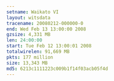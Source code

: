 ```yaml
---
setname: Waikato VI
layout: witsdata
tracename: 20080212-000000-0
end: Wed Feb 13 13:00:00 2008
gzsize: 4,331 MB
len: 24:00:00
start: Tue Feb 12 13:00:01 2008
totalwirelen: 91,669 MB
pkts: 177 million
size: 13,343 MB
md5: 6213c1111223c009b1f14f03acb05f4d
---
```

